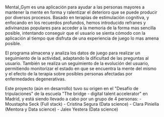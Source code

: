 Mental_Gym es una aplicación para ayudar a las personas mayores a mantener la mente en forma y ralentizar el deterioro que se puede producir por diversos procesos.
Basado en terapias de estimulación cognitiva, y enfocando en los recuerdos profundos, hemos introducido refranes y adivinanzas populares para acceder a la memoria de la forma mas sencilla posible, intentando conseguir que el usuario se sienta cómodo con la aplicación al tiempo que disfruta de una experiencia de juego lo mas amena posible.

El programa almacena y analiza los datos de juego para realizar un seguimiento de la actividad, adaptando la dificultad de las preguntas al usuario.
También se realiza un seguimiento de la evolución del usuario, permitiendo monitorizar el estado en que se encuentra la mente del mismo y el efecto de la terapia sobre posibles personas afectadas por enfermedades degenerativas.

Este proyecto (aún en desarrollo) tuvo su origen en el "Desafío de tripulaciones" de la escuela "The bridge - digital talent accelerator" en Madrid, y está siendo llevado a cabo por un grupo de 4 personas:
      - Moustapha Seck (Full stack)
      - Cristina Segura (Data science)
      - Clara Piniella (Mentora y Data science)
      - Jalex Yestera (Data science)
